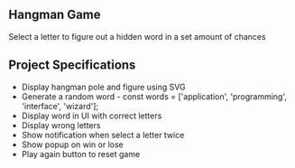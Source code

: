 ## Hangman Game

Select a letter to figure out a hidden word in a set amount of chances

## Project Specifications

- Display hangman pole and figure using SVG
- Generate a random word - const words = ['application', 'programming', 'interface', 'wizard'];
- Display word in UI with correct letters
- Display wrong letters
- Show notification when select a letter twice
- Show popup on win or lose
- Play again button to reset game
